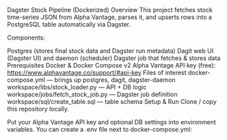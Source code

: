 Dagster Stock Pipeline (Dockerized)
Overview
This project fetches stock time-series JSON from Alpha Vantage, parses it, and upserts rows into a PostgreSQL table automatically via Dagster.

Components:

Postgres (stores final stock data and Dagster run metadata)
Dagit web UI (Dagster UI) and daemon (scheduler)
Dagster job that fetches & stores data
Prerequisites
Docker & Docker Compose v2
Alpha Vantage API key (free): https://www.alphavantage.co/support/#api-key
Files of interest
docker-compose.yml — brings up postgres, dagit, dagster-daemon
workspace/libs/stock_loader.py — API + DB logic
workspace/jobs/fetch_stock_job.py — Dagster job definition
workspace/sql/create_table.sql — table schema
Setup & Run
Clone / copy this repository locally.

Put your Alpha Vantage API key and optional DB settings into environment variables. You can create a .env file next to docker-compose.yml:
